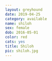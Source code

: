```yaml
---
layout: greyhound
date: 2019-04-25
category: available
name: shiloh
sex: female
dob: 2016-05-01
color: red
cats: yes
title: Shiloh
pic: shiloh.jpg
---
```


